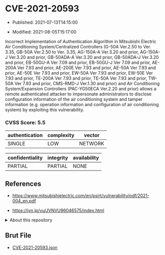 # CVE-2021-20593

- Published: 2021-07-13T14:15:00

- Modified: 2021-08-05T15:17:00

Incorrect Implementation of Authentication Algorithm in Mitsubishi Electric Air Conditioning System/Centralized Controllers (G-50A Ver.2.50 to Ver. 3.35, GB-50A Ver.2.50 to Ver. 3.35, AG-150A-A Ver.3.20 and prior, AG-150A-J Ver.3.20 and prior, GB-50ADA-A Ver.3.20 and prior, GB-50ADA-J Ver.3.20 and prior, EB-50GU-A Ver 7.09 and prior, EB-50GU-J Ver 7.09 and prior, AE-200A Ver 7.93 and prior, AE-200E Ver 7.93 and prior, AE-50A Ver 7.93 and prior, AE-50E Ver 7.93 and prior, EW-50A Ver 7.93 and prior, EW-50E Ver 7.93 and prior, TE-200A Ver 7.93 and prior, TE-50A Ver 7.93 and prior, TW-50A Ver 7.93 and prior, CMS-RMD-J Ver.1.30 and prior) and Air Conditioning System/Expansion Controllers (PAC-YG50ECA Ver.2.20 and prior) allows a remote authenticated attacker to impersonate administrators to disclose configuration information of the air conditioning system and tamper information (e.g. operation information and configuration of air conditioning system) by exploiting this vulnerability.

### CVSS Score: **5.5**

| authentication | complexity | vector |
| --- | --- | --- |
| SINGLE | LOW | NETWORK |

| confidentiality | integrity | availability |
| --- | --- | --- |
| PARTIAL | PARTIAL | NONE |

## References

* https://www.mitsubishielectric.com/en/psirt/vulnerability/pdf/2021-004_en.pdf

* https://jvn.jp/vu/JVNVU96046575/index.html

<details>
<summary>About this repository</summary> 

  This repository is part of the project [Live Hack CVE](https://github.com/Live-Hack-CVE). Main website can be found [www.live-hack.org](https://www.live-hack.org) 
  
  Made by [Sn0wAlice](https://github.com/Sn0wAlice) for the people that care about security and need to have a feed of the latest CVEs. Hope you enjoy it, don't forget to star the repo and follow me on [Twitter](https://twitter.com/Sn0wAlice) and [Github](https://github.com/Sn0wAlice). And that is my [personnal website](https://www.alice-snow.me/)

  - [Home Page](https://github.com/Live-Hack-CVE)
  - [Framework](https://github.com/Live-Hack-CVE/cve-framework)
  - [CVE database](https://github.com/Live-Hack-CVE/full_database)
  - [Changelog](https://github.com/Live-Hack-CVE/Changelog)
</details>

## Brut File

* [CVE-2021-20593.json](https://raw.githubusercontent.com/Live-Hack-CVE/full_database/main/cves/2021/CVE-2021-20593.json)

